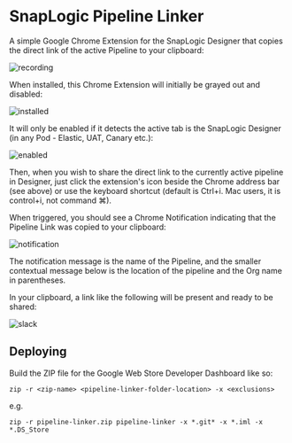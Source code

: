 # SnapLogic Pipeline Linker

A simple Google Chrome Extension for the SnapLogic Designer that copies the direct link of the active Pipeline to your clipboard:

![recording](https://dl.dropboxusercontent.com/u/3519578/Screenshots/pipeline-linker-recording.gif)

When installed, this Chrome Extension will initially be grayed out and disabled:

![installed](https://dl.dropboxusercontent.com/u/3519578/Screenshots/NNhY.png)

It will only be enabled if it detects the active tab is the SnapLogic Designer (in any Pod - Elastic, UAT, Canary etc.):

![enabled](https://dl.dropboxusercontent.com/u/3519578/Screenshots/X4su.png)

Then, when you wish to share the direct link to the currently active pipeline in Designer, just click the extension's icon beside the Chrome address bar (see above) or use the keyboard shortcut (default is Ctrl+i. Mac users, it is control+i, not command ⌘).

When triggered, you should see a Chrome Notification indicating that the Pipeline Link was copied to your clipboard:

![notification](https://dl.dropboxusercontent.com/u/3519578/Screenshots/vtlv.png)

The notification message is the name of the Pipeline, and the smaller contextual message below is the location of the pipeline and the Org name in parentheses.

In your clipboard, a link like the following will be present and ready to be shared:

![slack](https://dl.dropboxusercontent.com/u/3519578/Screenshots/MMps.png)

## Deploying

Build the ZIP file for the Google Web Store Developer Dashboard like so:

`zip -r <zip-name> <pipeline-linker-folder-location> -x <exclusions>`

e.g.

`zip -r pipeline-linker.zip pipeline-linker -x *.git* -x *.iml -x *.DS_Store`
